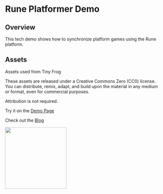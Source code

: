 # Rune Platformer Demo

## Overview

This tech demo shows how to synchronize platform games using the Rune platform.

## Assets

Assets used from Tiny Frog

These assets are released under a Creative Commons Zero (CC0) license. You can distribute, remix, adapt, and build upon the material in any medium or format, even for commercial purposes.

Attribution is not required.


Try it on the [Demo Page](https://developers.rune.ai/tech-demos/platformer/)

Check out the [Blog](https://developers.rune.ai/blog/platformer/)

<img src="https://github.com/user-attachments/assets/3e3d6386-fb9b-4e7c-8e3e-488777953e84" width="200"/>

